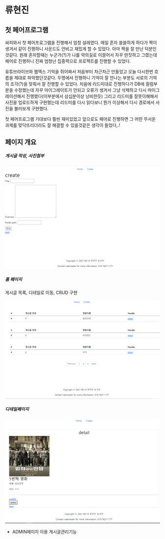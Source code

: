 # 류현진



## 첫 페어프로그램



싸피와서 첫 페어프로그램을 진행해서 엄청 설레였다. 매일 혼자 쓸쓸하게 하다가 짝이생겨서 같이 진행하니 사운드도 안비고 재밌게 할 수 있었다. 아마 짝을 잘 만난 덕분인것같다. 원래 혼자할때는 누군가(?)가 나를 악의길로 이끌어서 자꾸 딴짓하고 그랬는데 페어로 진행하니 진짜 엄청난 집중력으로 프로젝트를 진행할 수 있었다.  



유튜브라이브와 웹엑스 기억을 쥐어짜서 처음부터 차근차근 만들었고 오늘 다시한번 흐름을 제대로 파악했던것같다. 두명에서 진행하니 기억이 잘 안나는 부분도 서로의 기억의 조각(?)을 맞춰서 잘 진행할 수 있었다. 처음에 리드미대로 진행하다가 DB에 컬럼부분을 수정했는데 자꾸 마이그레이트가 안되고 오류가 생겨서 그냥 삭제하고 다시 마이그레이션해서 진행했다(이부분에서 삼십분이상 낭비한듯)  그리고 리드미를 잘못이해해서 사진을 업로드하게 구현했는데 리드미를 다시 읽다보니 뭔가 이상해서 다시 경로에서 사진을 불러보게 구현했다.



첫 페어프로그램 기대보다 훨씬 재미있었고 앞으로도 페어로 진행하면 그 어떤 무서운 과제를 맞닥뜨리더라도 잘 해결할 수 있을것같은 생각이 들었다,.!









## 페이지 개요

##### 게시글 작성, 사진첨부



![image-20210925135624779](md-images/image-20210925135624779.png)







##### 홈 페이지



게시글 목록, 디테일로 이동, CRUD 구현 

![image-20210925135711746](md-images/image-20210925135711746.png)



##### 디테일페이지

![image-20210925135743711](md-images/image-20210925135743711.png)





+ ADMIN페이지 이용 게시글관리기능 

